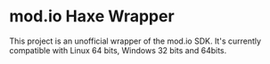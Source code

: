 # mod.io Haxe Wrapper

This project is an unofficial wrapper of the mod.io SDK. It's currently compatible with Linux 64 bits, Windows 32 bits and 64bits.
